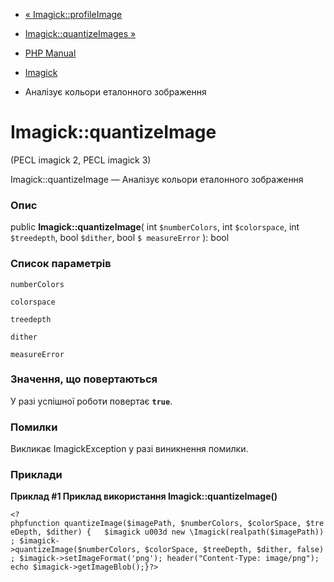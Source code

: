 - [« Imagick::profileImage](imagick.profileimage.md)
- [Imagick::quantizeImages »](imagick.quantizeimages.md)

- [PHP Manual](index.md)
- [Imagick](class.imagick.md)
- Аналізує кольори еталонного зображення

# Imagick::quantizeImage

(PECL imagick 2, PECL imagick 3)

Imagick::quantizeImage — Аналізує кольори еталонного зображення

### Опис

public **Imagick::quantizeImage**(
int `$numberColors`,
int `$colorspace`,
int `$treedepth`,
bool `$dither`,
bool `$ measureError`
): bool

### Список параметрів

`numberColors`

`colorspace`

`treedepth`

`dither`

`measureError`

### Значення, що повертаються

У разі успішної роботи повертає **`true`**.

### Помилки

Викликає ImagickException у разі виникнення помилки.

### Приклади

**Приклад #1 Приклад використання **Imagick::quantizeImage()****

` <?phpfunction quantizeImage($imagePath, $numberColors, $colorSpace, $treeDepth, $dither) {   $imagick u003d new \Imagick(realpath($imagePath)); $imagick->quantizeImage($numberColors, $colorSpace, $treeDepth, $dither, false); $imagick->setImageFormat('png'); header("Content-Type: image/png"); echo $imagick->getImageBlob();}?> `
